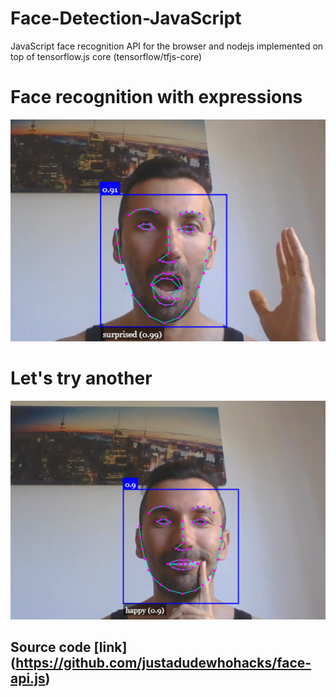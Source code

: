 # Face-Detection-JavaScript

JavaScript face recognition API for the browser and nodejs implemented on top of tensorflow.js core (tensorflow/tfjs-core)


# Face recognition with expressions

![](Capture1.PNG)




# Let's try another 
![](Capture2.png)


## Source code [link] (https://github.com/justadudewhohacks/face-api.js)
